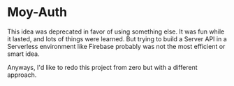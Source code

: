# Moy-Auth

This idea was deprecated in favor of using something else. It was fun while it lasted, and lots of things were learned. But trying to build a Server API in a Serverless environment like Firebase probably was not the most efficient or smart idea.

Anyways, I'd like to redo this project from zero but with a different approach.
